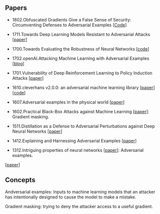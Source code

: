 ## Papers 

* 1802.Obfuscated Gradients Give a False Sense of Security: Circumventing Defenses to Adversarial Examples [[Code](https://github.com/anishathalye/obfuscated-gradients)]

* 1711.Towards Deep Learning Models Resistant to Adversarial Attacks [[paper](https://arxiv.org/pdf/1706.06083.pdf)]

* 1700.Towards Evaluating the Robustness of Neural Networks [[code](https://github.com/carlini/nn_robust_attacks)]

* 1702.openAI.Attacking Machine Learning with Adversarial Examples [[blog](https://blog.openai.com/adversarial-example-research/)]

* 1701.Vulnerability of Deep Reinforcement Learning to Policy Induction Attacks [[paper](https://arxiv.org/pdf/1701.04143.pdf)]

* 1610.cleverhans v2.0.0: an adversarial machine learning library [[paper](https://arxiv.org/pdf/1610.00768.pdf)] [[code](https://github.com/tensorflow/cleverhans)]

* 1607.Adversarial examples in the physical world [[paper](https://arxiv.org/pdf/1607.02533.pdf)]

* 1602.Practical Black-Box Attacks against Machine Learning [[paper](https://arxiv.org/pdf/1602.02697.pdf)]: Gradient masking.

* 1511.Distillation as a Defense to Adversarial Perturbations against Deep Neural Networks [[paper](https://arxiv.org/pdf/1511.04508.pdf)]

* 1412.Explaining and Harnessing Adversarial Examples [[paper](https://arxiv.org/pdf/1412.6572.pdf)]

* 1312.Intriguing properties of neural networks [[paper](https://arxiv.org/pdf/1312.6199.pdf)]: Adversarial examples.

[[paper]()]

## Concepts

Andversarial examples: Inputs to machine learning models that an attacker has intentionally designed to cause the model to make a mistake.

Gradient masking: trying to deny the attacker access to a useful gradient.
